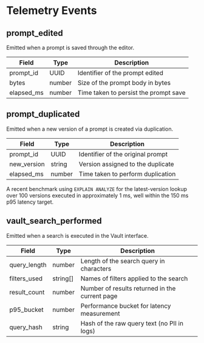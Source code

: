 # Telemetry Events

## prompt_edited

Emitted when a prompt is saved through the editor.

| Field       | Type   | Description                           |
|-------------|--------|---------------------------------------|
| prompt_id   | UUID   | Identifier of the prompt edited       |
| bytes       | number | Size of the prompt body in bytes      |
| elapsed_ms  | number | Time taken to persist the prompt save |

## prompt_duplicated

Emitted when a new version of a prompt is created via duplication.

| Field       | Type   | Description                           |
|-------------|--------|---------------------------------------|
| prompt_id   | UUID   | Identifier of the original prompt     |
| new_version | string | Version assigned to the duplicate     |
| elapsed_ms  | number | Time taken to perform duplication     |

A recent benchmark using `EXPLAIN ANALYZE` for the latest-version lookup over 100 versions executed in approximately 1 ms, well within the 150 ms p95 latency target.


## vault_search_performed

Emitted when a search is executed in the Vault interface.

| Field          | Type     | Description                                      |
|----------------|----------|--------------------------------------------------|
| query_length   | number   | Length of the search query in characters         |
| filters_used   | string[] | Names of filters applied to the search           |
| result_count   | number   | Number of results returned in the current page   |
| p95_bucket     | number   | Performance bucket for latency measurement       |
| query_hash     | string   | Hash of the raw query text (no PII in logs)      |
